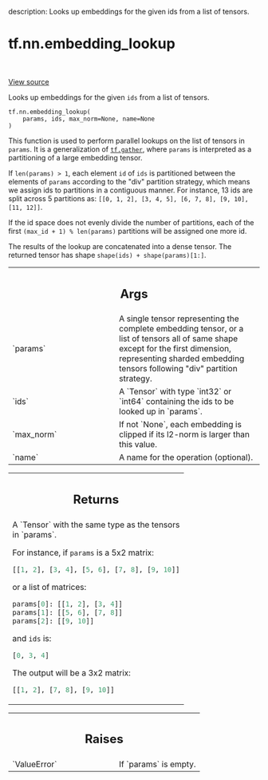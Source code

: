 description: Looks up embeddings for the given ids from a list of tensors.

<div itemscope itemtype="http://developers.google.com/ReferenceObject">
<meta itemprop="name" content="tf.nn.embedding_lookup" />
<meta itemprop="path" content="Stable" />
</div>

# tf.nn.embedding_lookup

<!-- Insert buttons and diff -->

<table class="tfo-notebook-buttons tfo-api nocontent" align="left">

</table>

<a target="_blank" class="external" href="/code/stable/tensorflow/python/ops/embedding_ops.py">View source</a>



Looks up embeddings for the given `ids` from a list of tensors.


<pre class="devsite-click-to-copy prettyprint lang-py tfo-signature-link">
<code>tf.nn.embedding_lookup(
    params, ids, max_norm=None, name=None
)
</code></pre>



<!-- Placeholder for "Used in" -->

This function is used to perform parallel lookups on the list of tensors in
`params`.  It is a generalization of <a href="../../tf/gather.md"><code>tf.gather</code></a>, where `params` is
interpreted as a partitioning of a large embedding tensor.

If `len(params) > 1`, each element `id` of `ids` is partitioned between the
elements of `params` according to the "div" partition strategy, which means we
assign ids to partitions in a contiguous manner. For instance, 13 ids are
split across 5 partitions as:
`[[0, 1, 2], [3, 4, 5], [6, 7, 8], [9, 10], [11, 12]]`.

If the id space does not evenly divide the number of partitions, each of the
first `(max_id + 1) % len(params)` partitions will be assigned one more id.

The results of the lookup are concatenated into a dense
tensor. The returned tensor has shape `shape(ids) + shape(params)[1:]`.

<!-- Tabular view -->
 <table class="responsive fixed orange">
<colgroup><col width="214px"><col></colgroup>
<tr><th colspan="2"><h2 class="add-link">Args</h2></th></tr>

<tr>
<td>
`params`<a id="params"></a>
</td>
<td>
A single tensor representing the complete embedding tensor, or a
list of tensors all of same shape except for the first dimension,
representing sharded embedding tensors following "div" partition strategy.
</td>
</tr><tr>
<td>
`ids`<a id="ids"></a>
</td>
<td>
A `Tensor` with type `int32` or `int64` containing the ids to be looked
up in `params`.
</td>
</tr><tr>
<td>
`max_norm`<a id="max_norm"></a>
</td>
<td>
If not `None`, each embedding is clipped if its l2-norm is larger
than this value.
</td>
</tr><tr>
<td>
`name`<a id="name"></a>
</td>
<td>
A name for the operation (optional).
</td>
</tr>
</table>



<!-- Tabular view -->
 <table class="responsive fixed orange">
<colgroup><col width="214px"><col></colgroup>
<tr><th colspan="2"><h2 class="add-link">Returns</h2></th></tr>
<tr class="alt">
<td colspan="2">
A `Tensor` with the same type as the tensors in `params`.

For instance, if `params` is a 5x2 matrix:

```python
[[1, 2], [3, 4], [5, 6], [7, 8], [9, 10]]
```

or a list of matrices:

```python
params[0]: [[1, 2], [3, 4]]
params[1]: [[5, 6], [7, 8]]
params[2]: [[9, 10]]
```

and `ids` is:

```python
[0, 3, 4]
```

The output will be a 3x2 matrix:

```python
[[1, 2], [7, 8], [9, 10]]
```
</td>
</tr>

</table>



<!-- Tabular view -->
 <table class="responsive fixed orange">
<colgroup><col width="214px"><col></colgroup>
<tr><th colspan="2"><h2 class="add-link">Raises</h2></th></tr>

<tr>
<td>
`ValueError`<a id="ValueError"></a>
</td>
<td>
If `params` is empty.
</td>
</tr>
</table>

